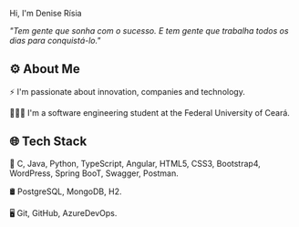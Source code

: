 
 Hi, I'm Denise Rísia 

*"Tem gente que sonha com o sucesso. E tem gente que trabalha todos os dias para conquistá-lo."*

## ⚙️ About Me

⚡ I'm passionate about innovation, companies and technology.

👨🏻‍💻 I'm a software engineering student at the Federal University of Ceará.


## 🌐 Tech Stack

🔧  C, Java, Python, TypeScript, Angular, HTML5, CSS3, Bootstrap4, WordPress, Spring BooT, Swagger, Postman.

🛢  PostgreSQL, MongoDB, H2.

🖥   Git,  GitHub, AzureDevOps.
